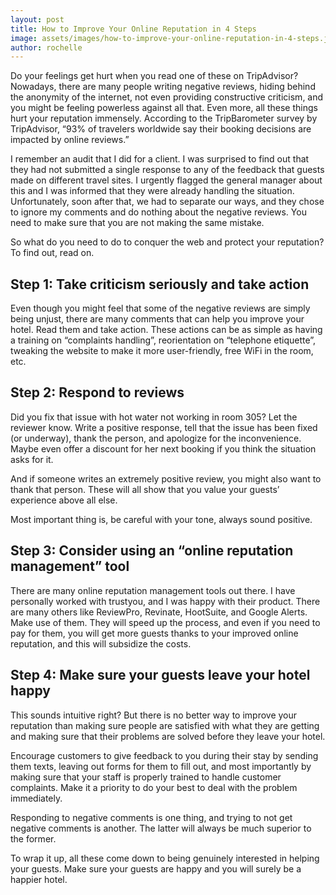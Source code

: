 ```yaml
---
layout: post
title: How to Improve Your Online Reputation in 4 Steps
image: assets/images/how-to-improve-your-online-reputation-in-4-steps.jpg
author: rochelle
---
```


Do your feelings get hurt when you read one of these on TripAdvisor? Nowadays, there are many people writing negative reviews, hiding behind the anonymity of the internet, not even providing constructive criticism, and you might be feeling powerless against all that.
Even more, all these things hurt your reputation immensely. According to the TripBarometer survey by TripAdvisor, “93% of travelers worldwide say their booking decisions are impacted by online reviews.”

I remember an audit that I did for a client. I was surprised to find out that they had not submitted a single response to any of the feedback that guests made on different travel sites. I urgently flagged the general manager about this and I was informed that they were already handling the situation. Unfortunately, soon after that, we had to separate our ways, and they chose to ignore my comments and do nothing about the negative reviews. You need to make sure that you are not making the same mistake.

So what do you need to do to conquer the web and protect your reputation? To find out, read on.

## Step 1: Take criticism seriously and take action
Even though you might feel that some of the negative reviews are simply being unjust, there are many comments that can help you improve your hotel. Read them and take action.
These actions can be as simple as having a training on “complaints handling”, reorientation on “telephone etiquette”, tweaking the website to make it more user-friendly, free WiFi in the room, etc.

## Step 2: Respond to reviews
Did you fix that issue with hot water not working in room 305? Let the reviewer know. Write a positive response, tell that the issue has been fixed (or underway), thank the person, and apologize for the inconvenience. Maybe even offer a discount for her next booking if you think the situation asks for it.

And if someone writes an extremely positive review, you might also want to thank that person. These will all show that you value your guests’ experience above all else.

Most important thing is, be careful with your tone, always sound positive.

## Step 3: Consider using an “online reputation management” tool
There are many online reputation management tools out there. I have personally worked with trustyou, and I was happy with their product. There are many others like ReviewPro, Revinate, HootSuite, and Google Alerts. Make use of them. They will speed up the process, and even if you need to pay for them, you will get more guests thanks to your improved online reputation, and this will subsidize the costs.

## Step 4: Make sure your guests leave your hotel happy
This sounds intuitive right? But there is no better way to improve your reputation than making sure people are satisfied with what they are getting and making sure that their problems are solved before they leave your hotel.

Encourage customers to give feedback to you during their stay by sending them texts, leaving out forms for them to fill out, and most importantly by making sure that your staff is properly trained to handle customer complaints. Make it a priority to do your best to deal with the problem immediately.

Responding to negative comments is one thing, and trying to not get negative comments is another. The latter will always be much superior to the former.

To wrap it up, all these come down to being genuinely interested in helping your guests. Make sure your guests are happy and you will surely be a happier hotel.